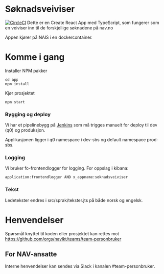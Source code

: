 # Søknadsveiviser
[![CircleCI](https://circleci.com/gh/navikt/soknadsveiviser.svg?style=svg)](https://circleci.com/gh/navikt/soknadsveiviser)
Dette er en Create React App med TypeScript, som fungerer som en veiviser inn til de forskjellige søknadene på nav.no

Appen kjører på NAIS i en dockercontainer.

# Komme i gang

Installer NPM pakker

```
cd app
npm install
```

Kjør prosjektet

```
npm start
```

### Bygging og deploy

Vi har et pipelinebygg på [Jenkins](https://ci.adeo.no/job/informasjon_og_veiledning/job/soknadsveiviser/) 
som må trigges manuelt for deploy til dev (q0) og produksjon.

Applikasjonen ligger i q0 namespace i dev-sbs og default namespace prod-sbs.

### Logging

Vi bruker fo-frontendlogger for logging. For oppslag i kibana:

```
application:frontendlogger AND x_appname:soknadsveiviser
```

### Tekst

Ledetekster endres i src/sprak/tekster.jts på både norsk og engelsk.

# Henvendelser

Spørsmål knyttet til koden eller prosjektet kan rettes mot https://github.com/orgs/navikt/teams/team-personbruker

## For NAV-ansatte

Interne henvendelser kan sendes via Slack i kanalen #team-personbruker.

